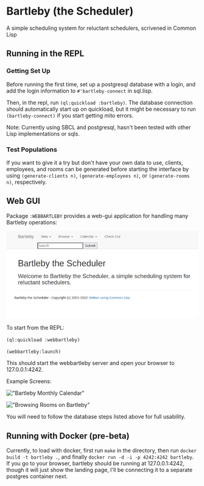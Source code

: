 # Bartleby (the Scheduler)

A simple scheduling system for reluctant schedulers, scrivened in Common Lisp

## Running in the REPL

### Getting Set Up
Before running the first time, set up a postgresql database with a login, and add the login information to ```#'bartleby-connect``` in sql.lisp. 

Then, in the repl, run ```(ql:quickload :bartleby)```.
The database connection should automatically start up on quickload, but it might be necessary to run ```(bartleby-connect)``` if you start getting mito errors.

Note: Currently using SBCL and postgresql, hasn't been tested with other Lisp implementations or sqls.



### Test Populations
If you want to give it a try but don't have your own data to use, clients, employees, and rooms can be generated before starting the interface by using ```(generate-clients n)```, ```(generate-employees n)```, or ```(generate-rooms n)```, respectively. 

## Web GUI

Package ```:WEBBARTLEBY``` provides a web-gui application for handling many Bartleby operations:

!["Bartleby Web GUI Screenshot"](screenshots/webbartleby-screenshot.png "Bartleby Web GUI")

To start from the REPL: 

```(ql:quickload :webbartleby)```

```(webbartleby:launch)```

This should start the webbartleby server and open your browser to 127.0.0.1:4242.

Example Screens:

!["Bartleby Monthly Calendar"](screenshots/monthly-calendar.png "Bartleby Monthly Calendar")

!["Browsing Rooms on Bartleby"](screenshots/browsing.png "Browsing Rooms on Bartleby")

You will need to follow the database steps listed above for full usability.

## Running with Docker (pre-beta)

Currently, to load with docker, first run ```make``` in the directory, then run ```docker build -t bartleby .```, and finally ```docker run -d -i -p 4242:4242 bartleby```.
If you go to your browser, bartleby should be running at 127.0.0.1:4242, though it will just show the landing page, I'll be connecting it to a separate postgres container next.
